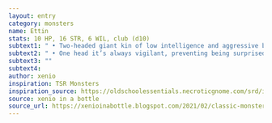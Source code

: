 ```yaml
---
layout: entry 
category: monsters
name: Ettin
stats: 10 HP, 16 STR, 6 WIL, club (d10)
subtext1: " • Two-headed giant kin of low intelligence and aggressive behavior. Lay underground and only act in darkness."
subtext2: " • One head it’s always vigilant, preventing being surprised."
subtext3: ""
subtext4: 
author: xenio
inspiration: TSR Monsters
inspiration_source: https://oldschoolessentials.necroticgnome.com/srd/index.php/Monster_Descriptions
source: xenio in a bottle
source_url: https://xenioinabottle.blogspot.com/2021/02/classic-monsters-for-cairnito-part-1.html
---
```

